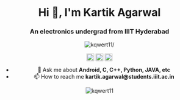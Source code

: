 <h1 align="center">Hi 👋, I'm Kartik Agarwal</h1>
<h3 align="center">An electronics undergrad from IIIT Hyderabad</h3>
<p align="center"> <img src=https://komarev.com/ghpvc/?username=kqwert11 alt=kqwert11/> </p>
<p align="center">
<a href=https://www.linkedin.com/in/kartikagarwal11/ target="blank"><img align="center" src=https://cdn.jsdelivr.net/npm/simple-icons@3.0.1/icons/linkedin.svg alt="kartik-agarwal" height="20" width="20" /></a>
<a href=https://www.facebook.com/kartik.agarwal1111/ target="blank"><img align="center" src=https://cdn.jsdelivr.net/npm/simple-icons@3.0.1/icons/facebook.svg alt="kartik agarwal" height="20" width="20" /></a>
<a href=https://www.instagram.com/_kartik_agarwal__/ target="blank"><img align="center" src=https://cdn.jsdelivr.net/npm/simple-icons@3.0.1/icons/instagram.svg alt="_kartik_agarwal__" height="20" width="20" /></a>
</p>

<ul align="center">
  <li> 💬 Ask me about <b>Android, C, C++, Python, JAVA, etc</b></li>
  <li> 📫 How to reach me <b>kartik.agarwal@students.iiit.ac.in</b></li>
</ul>
<p align="center">
<img src=https://github-readme-stats.vercel.app/api?username=kqwert11&show_icons=true alt=kqwert11 /> </p>


